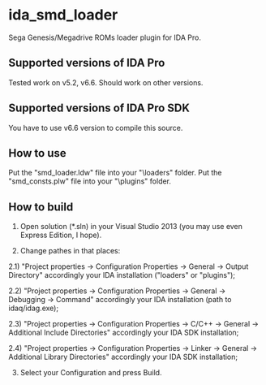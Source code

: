 # ida_smd_loader
Sega Genesis/Megadrive ROMs loader plugin for IDA Pro.

## Supported versions of IDA Pro
Tested work on v5.2, v6.6. Should work on other versions.

## Supported versions of IDA Pro SDK
You have to use v6.6 version to compile this source.

## How to use
Put the "smd_loader.ldw" file into your "<IDA>\loaders" folder. Put the "smd_consts.plw" file into your "<IDA>\plugins" folder. 

## How to build
1) Open solution (*.sln) in your Visual Studio 2013 (you may use even Express Edition, I hope).

2) Change pathes in that places:

2.1) "Project properties -> Configuration Properties -> General -> Output Directory" accordingly your IDA installation ("loaders" or "plugins");

2.2) "Project properties -> Configuration Properties -> General -> Debugging -> Command" accordingly your IDA installation (path to idaq/idag.exe);

2.3) "Project properties -> Configuration Properties -> C/C++ -> General -> Additional Include Directories" accordingly your IDA SDK installation;

2.4) "Project properties -> Configuration Properties -> Linker -> General -> Additional Library Directories" accordingly your IDA SDK installation;

3) Select your Configuration and press Build.
